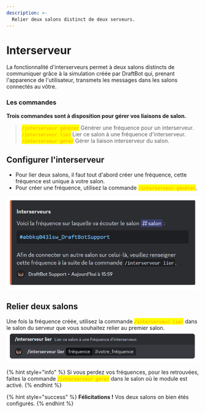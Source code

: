 ```yaml
---
description: >-
  Relier deux salons distinct de deux serveurs.
---
```


# Interserveur

La fonctionnalité d'interserveurs permet à deux salons distincts de communiquer grâce à la simulation créée par DraftBot qui, prenant l'apparence de l'utilisateur, transmets les messages dans les salons connectés au vôtre.

### Les commandes
**Trois commandes sont à disposition pour gérer vos liaisons de salon.**

> <mark style="color:orange;">`/interserveur générer`</mark> Générer une fréquence pour un interserveur.\
<mark style="color:orange;">`/interserveur lier`</mark> Lier ce salon à une fréquence d'interserveur.\
<mark style="color:orange;">`/interserveur gérer`</mark> Gérer la liaison interserveur du salon.


## Configurer l'interserveur
- Pour lier deux salons, il faut tout d'abord créer une fréquence, cette fréquence est unique à votre salon.
- Pour créer une fréquence, utilisez la commande <mark style="color:orange;">`/interserveur générer`</mark>.

![Réponse de Draftbot lors de l'exécution de la commande](../.gitbook/assets/interservers/interserver_generate.png)

## Relier deux salons
Une fois la fréquence créée, utilisez la commande <mark style="color:orange;">`/interserveur lier`</mark> dans le salon du serveur que vous souhaitez relier au premier salon.
![Exemple de la commande à effectuer lors de la liaison des deux salons](../.gitbook/assets/interservers/interserver_link.png)

{% hint style="info" %}
Si vous perdez vos fréquences, pour les retrouvées, faites la commande <mark style="color:orange;">`/interserveur gérer`</mark> dans le salon où le module est activé.
{% endhint %}

{% hint style="success" %}
**Félicitations !** Vos deux salons on bien étés configurés.
{% endhint %}